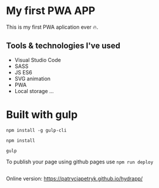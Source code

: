 # My first PWA APP

This is my first PWA aplication ever 🔥.

## Tools & technologies I've used

- Visual Studio Code
- SASS
- JS ES6
- SVG animation
- PWA
- Local storage
  ...

# Built with gulp

`npm install -g gulp-cli`

`npm install`

`gulp`

To publish your page using github pages use `npm run deploy`

##

Online version: https://patrycjapetryk.github.io/hydrapp/

